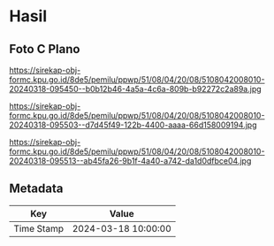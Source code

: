 # Hasil

## Foto C Plano

https://sirekap-obj-formc.kpu.go.id/8de5/pemilu/ppwp/51/08/04/20/08/5108042008010-20240318-095450--b0b12b46-4a5a-4c6a-809b-b92272c2a89a.jpg

https://sirekap-obj-formc.kpu.go.id/8de5/pemilu/ppwp/51/08/04/20/08/5108042008010-20240318-095503--d7d45f49-122b-4400-aaaa-66d158009194.jpg

https://sirekap-obj-formc.kpu.go.id/8de5/pemilu/ppwp/51/08/04/20/08/5108042008010-20240318-095513--ab45fa26-9b1f-4a40-a742-da1d0dfbce04.jpg


## Metadata

| Key        | Value               |
| ---------- | ------------------- |
| Time Stamp | 2024-03-18 10:00:00 |



